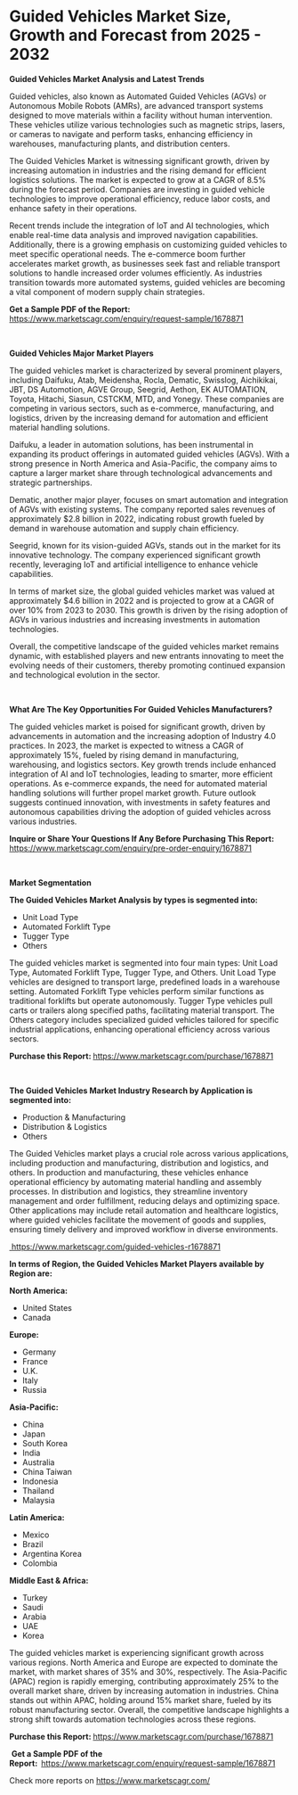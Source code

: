 <p><h1>Guided Vehicles Market Size, Growth and Forecast from 2025 - 2032</h1></p><p><strong>Guided Vehicles Market Analysis and Latest Trends</strong></p>
<p><p>Guided vehicles, also known as Automated Guided Vehicles (AGVs) or Autonomous Mobile Robots (AMRs), are advanced transport systems designed to move materials within a facility without human intervention. These vehicles utilize various technologies such as magnetic strips, lasers, or cameras to navigate and perform tasks, enhancing efficiency in warehouses, manufacturing plants, and distribution centers.</p><p>The Guided Vehicles Market is witnessing significant growth, driven by increasing automation in industries and the rising demand for efficient logistics solutions. The market is expected to grow at a CAGR of 8.5% during the forecast period. Companies are investing in guided vehicle technologies to improve operational efficiency, reduce labor costs, and enhance safety in their operations.</p><p>Recent trends include the integration of IoT and AI technologies, which enable real-time data analysis and improved navigation capabilities. Additionally, there is a growing emphasis on customizing guided vehicles to meet specific operational needs. The e-commerce boom further accelerates market growth, as businesses seek fast and reliable transport solutions to handle increased order volumes efficiently. As industries transition towards more automated systems, guided vehicles are becoming a vital component of modern supply chain strategies.</p></p>
<p><strong>Get a Sample PDF of the Report:&nbsp;</strong> <a href="https://www.marketscagr.com/enquiry/request-sample/1678871?utm_campaign=2471&utm_medium=2&utm_source=Github&utm_content=ia&utm_term=09042025&utm_id=guided-vehicles">https://www.marketscagr.com/enquiry/request-sample/1678871</a></p>
<p>&nbsp;</p>
<p><strong>Guided Vehicles Major Market Players</strong></p>
<p><p>The guided vehicles market is characterized by several prominent players, including Daifuku, Atab, Meidensha, Rocla, Dematic, Swisslog, Aichikikai, JBT, DS Automotion, AGVE Group, Seegrid, Aethon, EK AUTOMATION, Toyota, Hitachi, Siasun, CSTCKM, MTD, and Yonegy. These companies are competing in various sectors, such as e-commerce, manufacturing, and logistics, driven by the increasing demand for automation and efficient material handling solutions.</p><p>Daifuku, a leader in automation solutions, has been instrumental in expanding its product offerings in automated guided vehicles (AGVs). With a strong presence in North America and Asia-Pacific, the company aims to capture a larger market share through technological advancements and strategic partnerships. </p><p>Dematic, another major player, focuses on smart automation and integration of AGVs with existing systems. The company reported sales revenues of approximately $2.8 billion in 2022, indicating robust growth fueled by demand in warehouse automation and supply chain efficiency.</p><p>Seegrid, known for its vision-guided AGVs, stands out in the market for its innovative technology. The company experienced significant growth recently, leveraging IoT and artificial intelligence to enhance vehicle capabilities.</p><p>In terms of market size, the global guided vehicles market was valued at approximately $4.6 billion in 2022 and is projected to grow at a CAGR of over 10% from 2023 to 2030. This growth is driven by the rising adoption of AGVs in various industries and increasing investments in automation technologies.</p><p>Overall, the competitive landscape of the guided vehicles market remains dynamic, with established players and new entrants innovating to meet the evolving needs of their customers, thereby promoting continued expansion and technological evolution in the sector.</p></p>
<p>&nbsp;</p>
<p><strong>What Are The Key Opportunities For Guided Vehicles Manufacturers?</strong></p>
<p><p>The guided vehicles market is poised for significant growth, driven by advancements in automation and the increasing adoption of Industry 4.0 practices. In 2023, the market is expected to witness a CAGR of approximately 15%, fueled by rising demand in manufacturing, warehousing, and logistics sectors. Key growth trends include enhanced integration of AI and IoT technologies, leading to smarter, more efficient operations. As e-commerce expands, the need for automated material handling solutions will further propel market growth. Future outlook suggests continued innovation, with investments in safety features and autonomous capabilities driving the adoption of guided vehicles across various industries.</p></p>
<p><strong>Inquire or Share Your Questions If Any Before Purchasing This Report:</strong> <a href="https://www.marketscagr.com/enquiry/pre-order-enquiry/1678871?utm_campaign=2471&utm_medium=2&utm_source=Github&utm_content=ia&utm_term=09042025&utm_id=guided-vehicles">https://www.marketscagr.com/enquiry/pre-order-enquiry/1678871</a></p>
<p>&nbsp;</p>
<p><strong>Market Segmentation</strong></p>
<p><strong>The Guided Vehicles Market Analysis by types is segmented into:</strong></p>
<p><ul><li>Unit Load Type</li><li>Automated Forklift Type</li><li>Tugger Type</li><li>Others</li></ul></p>
<p><p>The guided vehicles market is segmented into four main types: Unit Load Type, Automated Forklift Type, Tugger Type, and Others. Unit Load Type vehicles are designed to transport large, predefined loads in a warehouse setting. Automated Forklift Type vehicles perform similar functions as traditional forklifts but operate autonomously. Tugger Type vehicles pull carts or trailers along specified paths, facilitating material transport. The Others category includes specialized guided vehicles tailored for specific industrial applications, enhancing operational efficiency across various sectors.</p></p>
<p><strong>Purchase this Report:&nbsp;</strong><a href="https://www.marketscagr.com/purchase/1678871?utm_campaign=2471&utm_medium=2&utm_source=Github&utm_content=ia&utm_term=09042025&utm_id=guided-vehicles">https://www.marketscagr.com/purchase/1678871</a></p>
<p>&nbsp;</p>
<p><strong>The Guided Vehicles Market Industry Research by Application is segmented into:</strong></p>
<p><ul><li>Production & Manufacturing</li><li>Distribution & Logistics</li><li>Others</li></ul></p>
<p><p>The Guided Vehicles market plays a crucial role across various applications, including production and manufacturing, distribution and logistics, and others. In production and manufacturing, these vehicles enhance operational efficiency by automating material handling and assembly processes. In distribution and logistics, they streamline inventory management and order fulfillment, reducing delays and optimizing space. Other applications may include retail automation and healthcare logistics, where guided vehicles facilitate the movement of goods and supplies, ensuring timely delivery and improved workflow in diverse environments.</p></p>
<p><a href="https://www.marketscagr.com/guided-vehicles-r1678871?utm_campaign=2471&utm_medium=2&utm_source=Github&utm_content=ia&utm_term=09042025&utm_id=guided-vehicles">&nbsp;https://www.marketscagr.com/guided-vehicles-r1678871</a></p>
<p><strong>In terms of Region, the Guided Vehicles Market Players available by Region are:</strong></p>
<p>
    <p> <strong> North America: </strong>
        <ul>
            <li>United States</li>
            <li>Canada</li>
        </ul>
        </p> 
    <p> <strong> Europe: </strong>
        <ul>
            <li>Germany</li>
            <li>France</li>
            <li>U.K.</li>
            <li>Italy</li>
            <li>Russia</li>
        </ul>
        </p> 
    <p> <strong> Asia-Pacific: </strong>
        <ul>
            <li>China</li>
            <li>Japan</li>
            <li>South Korea</li>
            <li>India</li>
            <li>Australia</li>
            <li>China Taiwan</li>
            <li>Indonesia</li>
            <li>Thailand</li>
            <li>Malaysia</li>
        </ul>
        </p> 
    <p> <strong> Latin America: </strong>
        <ul>
            <li>Mexico</li>
            <li>Brazil</li>
            <li>Argentina Korea</li>
            <li>Colombia</li>
        </ul>
        </p> 
    <p> <strong> Middle East & Africa: </strong>
        <ul>
            <li>Turkey</li>
            <li>Saudi</li>
            <li>Arabia</li>
            <li>UAE</li>
            <li>Korea</li>
        </ul>
    </p>
    </p>
<p><p>The guided vehicles market is experiencing significant growth across various regions. North America and Europe are expected to dominate the market, with market shares of 35% and 30%, respectively. The Asia-Pacific (APAC) region is rapidly emerging, contributing approximately 25% to the overall market share, driven by increasing automation in industries. China stands out within APAC, holding around 15% market share, fueled by its robust manufacturing sector. Overall, the competitive landscape highlights a strong shift towards automation technologies across these regions.</p></p>
<p><strong>Purchase this Report: </strong><a href="https://www.marketscagr.com/purchase/1678871?utm_campaign=2471&utm_medium=2&utm_source=Github&utm_content=ia&utm_term=09042025&utm_id=guided-vehicles">https://www.marketscagr.com/purchase/1678871</a></p>
<p>&nbsp;<strong>Get a Sample PDF of the Report:&nbsp;&nbsp;</strong><a href="https://www.marketscagr.com/enquiry/request-sample/1678871?utm_campaign=2471&utm_medium=2&utm_source=Github&utm_content=ia&utm_term=09042025&utm_id=guided-vehicles">https://www.marketscagr.com/enquiry/request-sample/1678871</a></p>
<p><strong></strong></p>
<p>Check more reports on <a href="https://www.marketscagr.com/?utm_campaign=2471&utm_medium=2&utm_source=Github&utm_content=ia&utm_term=09042025&utm_id=guided-vehicles">https://www.marketscagr.com/</a></p>